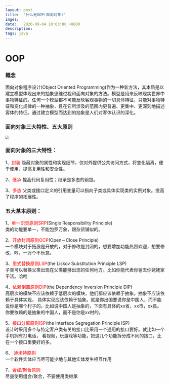 ```yaml
---
layout: post
title:  "什么是OOP(面向对象)"
imges: 
date:   2020-09-04 10:03:00 +0800
description: 
tags: java
---
```


# OOP

### 概念
面向对象程序设计(Object Oriented Programming)作为一种新方法，其本质是以建立模型体现出来的抽象思维过程和面向对象的方法。模型是用来反映现实世界中事物特征的。任何一个模型都不可能反映客观事物的一切具体特征，只能对事物特征和变化规律的一种抽象，且在它所涉及的范围内更普遍、更集中、更深刻地描述客体的特征。通过建立模型而达到的抽象是人们对客体认识的深化。

### 面向对象三大特性、五大原则

<img src="https://gitee.com/zengyimingming/picrepo/raw/master/images/20200904220009.png" style="zoom: 67%;" />

### 面向对象的三大特性：

 1、<font color='#FF0000' >封装</font>
 隐藏对象的属性和实现细节，仅对外提供公共访问方式，将变化隔离，便于使用，提高复用性和安全性。

 2、<font color='#FF0000' >继承</font> 
 提高代码复用性；继承是多态的前提。 

 3、<font color='#FF0000' >多态</font> 
 父类或接口定义的引用变量可以指向子类或具体实现类的实例对象。提高了程序的拓展性。     

### 五大基本原则： 

 1、<font color='#FF0000' >单一职责原则SRP</font>(Single Responsibility Principle)     
 类的功能要单一，不能包罗万象，跟杂货铺似的。   

 2、<font color='#FF0000' >开放封闭原则OCP</font>(Open－Close Principle)   
 一个模块对于拓展是开放的，对于修改是封闭的，想要增加功能热烈欢迎，想要修改，哼，一万个不乐意。   

 3、<font color='#FF0000' >里式替换原则LSP</font>(the Liskov Substitution Principle LSP)    
 子类可以替换父类出现在父类能够出现的任何地方。比如你能代表你爸去你姥姥家干活。哈哈   

 4、<font color='#FF0000' >依赖倒置原则DIP</font>(the Dependency Inversion Principle DIP)     
 高层次的模块不应该依赖于低层次的模块，他们都应该依赖于抽象。抽象不应该依赖于具体实现， 具体实现应该依赖于抽象。就是你出国要说你是中国人，而不能说你是哪个村子的。比如说中国人是抽象的，下面有具体的xx省，xx市，xx县。你要依赖的是抽象的中国人，而不是你是xx村的。  

 5、<font color='#FF0000' >接口分离原则ISP</font>(the Interface Segregation Principle ISP)      
 设计时采用多个与特定客户类有关的接口比采用一个通用的接口要好。就比如一个手机拥有打电话，   看视频，玩游戏等功能，把这几个功能拆分成不同的接口，比在一个接口里要好的多。   

6、 <font color='#FF0000' >迪米特原则</font>   
一个软件实体应当尽可能少地与其他实体发生相互作用

7、<font color='#FF0000' >合成/聚合原则</font>   
尽量使用组合/聚合，不要使用类继承




